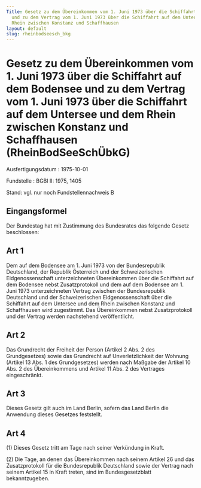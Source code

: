 ```yaml
---
Title: Gesetz zu dem Übereinkommen vom 1. Juni 1973 über die Schiffahrt auf dem Bodensee
  und zu dem Vertrag vom 1. Juni 1973 über die Schiffahrt auf dem Untersee und dem
  Rhein zwischen Konstanz und Schaffhausen
layout: default
slug: rheinbodseesch_bkg
---
```


# Gesetz zu dem Übereinkommen vom 1. Juni 1973 über die Schiffahrt auf dem Bodensee und zu dem Vertrag vom 1. Juni 1973 über die Schiffahrt auf dem Untersee und dem Rhein zwischen Konstanz und Schaffhausen (RheinBodSeeSchÜbkG)

Ausfertigungsdatum
:   1975-10-01

Fundstelle
:   BGBl II: 1975, 1405

Stand: vgl. nur noch Fundstellennachweis B


## Eingangsformel

Der Bundestag hat mit Zustimmung des Bundesrates das folgende Gesetz
beschlossen:


## Art 1

Dem auf dem Bodensee am 1. Juni 1973 von der Bundesrepublik
Deutschland, der Republik Österreich und der Schweizerischen
Eidgenossenschaft unterzeichneten Übereinkommen über die Schiffahrt
auf dem Bodensee nebst Zusatzprotokoll und dem auf dem Bodensee am 1.
Juni 1973 unterzeichneten Vertrag zwischen der Bundesrepublik
Deutschland und der Schweizerischen Eidgenossenschaft über die
Schiffahrt auf dem Untersee und dem Rhein zwischen Konstanz und
Schaffhausen wird zugestimmt. Das Übereinkommen nebst Zusatzprotokoll
und der Vertrag werden nachstehend veröffentlicht.


## Art 2

Das Grundrecht der Freiheit der Person (Artikel 2 Abs. 2 des
Grundgesetzes) sowie das Grundrecht auf Unverletzlichkeit der Wohnung
(Artikel 13 Abs. 1 des Grundgesetzes) werden nach Maßgabe der Artikel
10 Abs. 2 des Übereinkommens und Artikel 11 Abs. 2 des Vertrages
eingeschränkt.


## Art 3

Dieses Gesetz gilt auch im Land Berlin, sofern das Land Berlin die
Anwendung dieses Gesetzes feststellt.


## Art 4

(1) Dieses Gesetz tritt am Tage nach seiner Verkündung in Kraft.

(2) Die Tage, an denen das Übereinkommen nach seinem Artikel 26 und
das Zusatzprotokoll für die Bundesrepublik Deutschland sowie der
Vertrag nach seinem Artikel 15 in Kraft treten, sind im
Bundesgesetzblatt bekanntzugeben.

